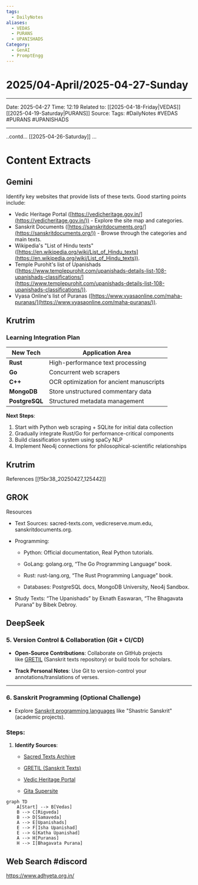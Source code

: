 ```yaml
---
tags:
  - DailyNotes
aliases:
  - VEDAS
  - PURANS
  - UPANISHADS
Category:
  - GenAI
  - PromptEngg
---
```

# 2025/04-April/2025-04-27-Sunday

---
Date: 2025-04-27
Time: 12:19
Related to: [[2025-04-18-Friday|VEDAS]] [[2025-04-19-Saturday|PURANS]] 
Source: 
Tags: #DailyNotes #VEDAS #PURANS #UPANISHADS 

---
..contd... [[2025-04-26-Saturday]] ...

# Content Extracts
## Gemini

Identify key websites that provide lists of these texts. Good starting points include:

- Vedic Heritage Portal ([https://vedicheritage.gov.in/](https://vedicheritage.gov.in/)) - Explore the site map and categories.  
- Sanskrit Documents ([https://sanskritdocuments.org/](https://sanskritdocuments.org/)) - Browse through the categories and main texts.  
- Wikipedia's "List of Hindu texts" ([https://en.wikipedia.org/wiki/List_of_Hindu_texts](https://en.wikipedia.org/wiki/List_of_Hindu_texts)).
- Temple Purohit's list of Upanishads ([https://www.templepurohit.com/upanishads-details-list-108-upanishads-classifications/](https://www.templepurohit.com/upanishads-details-list-108-upanishads-classifications/)).
- Vyasa Online's list of Puranas ([https://www.vyasaonline.com/maha-puranas/](https://www.vyasaonline.com/maha-puranas/)).


## Krutrim

### **Learning Integration Plan**

|New Tech|Application Area|
|---|---|
|**Rust**|High-performance text processing|
|**Go**|Concurrent web scrapers|
|**C++**|OCR optimization for ancient manuscripts|
|**MongoDB**|Store unstructured commentary data|
|**PostgreSQL**|Structured metadata management|
**Next Steps**:

1. Start with Python web scraping + SQLite for initial data collection
2. Gradually integrate Rust/Go for performance-critical components
3. Build classification system using spaCy NLP
4. Implement Neo4j connections for philosophical-scientific relationships


## Krutrim

References [[f5br38_20250427_125442]]


## GROK

Resources

- Text Sources: sacred-texts.com, vedicreserve.mum.edu, sanskritdocuments.org.
    
- Programming:
    
    - Python: Official documentation, Real Python tutorials.
        
    - GoLang: golang.org, “The Go Programming Language” book.
        
    - Rust: rust-lang.org, “The Rust Programming Language” book.
        
    - Databases: PostgreSQL docs, MongoDB University, Neo4j Sandbox.
        
- Study Texts: “The Upanishads” by Eknath Easwaran, “The Bhagavata Purana” by Bibek Debroy.


## DeepSeek

### **5. Version Control & Collaboration (Git + CI/CD)**

- **Open-Source Contributions**: Collaborate on GitHub projects like [GRETIL](http://gretil.sub.uni-goettingen.de/) (Sanskrit texts repository) or build tools for scholars.
    
- **Track Personal Notes**: Use Git to version-control your annotations/translations of verses.
    

---

### **6. Sanskrit Programming (Optional Challenge)**

- Explore [Sanskrit programming languages](https://en.wikipedia.org/wiki/Sanskrit_programming_languages) like "Shastric Sanskrit" (academic projects).

### **Steps**:

1. **Identify Sources**:
    
    - [Sacred Texts Archive](https://www.sacred-texts.com/hin/)
        
    - [GRETIL (Sanskrit Texts)](http://gretil.sub.uni-goettingen.de/)
        
    - [Vedic Heritage Portal](https://vedicheritage.gov.in/)
        
    - [Gita Supersite](https://www.gitasupersite.iitk.ac.in/)

```mermaid
graph TD
    A[Start] --> B[Vedas]
    B --> C[Rigveda]
    B --> D[Samaveda]
    A --> E[Upanishads]
    E --> F[Isha Upanishad]
    E --> G[Katha Upanishad]
    A --> H[Puranas]
    H --> I[Bhagavata Purana]
```


## Web Search #discord

https://www.adhyeta.org.in/

